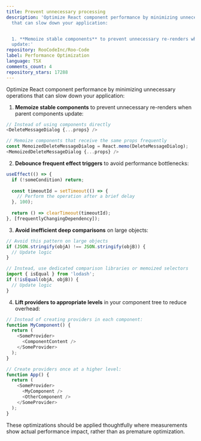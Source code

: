 ```yaml
---
title: Prevent unnecessary processing
description: 'Optimize React component performance by minimizing unnecessary operations
  that can slow down your application:


  1. **Memoize stable components** to prevent unnecessary re-renders when parent components
  update:'
repository: RooCodeInc/Roo-Code
label: Performance Optimization
language: TSX
comments_count: 4
repository_stars: 17288
---
```


Optimize React component performance by minimizing unnecessary operations that can slow down your application:

1. **Memoize stable components** to prevent unnecessary re-renders when parent components update:
```typescript
// Instead of using components directly
<DeleteMessageDialog {...props} />

// Memoize components that receive the same props frequently
const MemoizedDeleteMessageDialog = React.memo(DeleteMessageDialog);
<MemoizedDeleteMessageDialog {...props} />
```

2. **Debounce frequent effect triggers** to avoid performance bottlenecks:
```typescript
useEffect(() => {
  if (!someCondition) return;
  
  const timeoutId = setTimeout(() => {
    // Perform the operation after a brief delay
  }, 100);
  
  return () => clearTimeout(timeoutId);
}, [frequentlyChangingDependency]);
```

3. **Avoid inefficient deep comparisons** on large objects:
```typescript
// Avoid this pattern on large objects
if (JSON.stringify(objA) !== JSON.stringify(objB)) {
  // Update logic
}

// Instead, use dedicated comparison libraries or memoized selectors
import { isEqual } from 'lodash';
if (!isEqual(objA, objB)) {
  // Update logic
}
```

4. **Lift providers to appropriate levels** in your component tree to reduce overhead:
```typescript
// Instead of creating providers in each component:
function MyComponent() {
  return (
    <SomeProvider>
      <ComponentContent />
    </SomeProvider>
  );
}

// Create providers once at a higher level:
function App() {
  return (
    <SomeProvider>
      <MyComponent />
      <OtherComponent />
    </SomeProvider>
  );
}
```

These optimizations should be applied thoughtfully where measurements show actual performance impact, rather than as premature optimization.